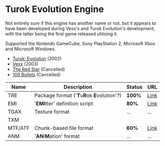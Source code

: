 # Turok Evolution Engine

Not entirely sure if this engine has another name or not,
but it appears to have been developed during Vexx's and Turok Evolution's development,
with the latter being the first game released utilising it.

Supported the Nintendo GameCube, Sony PlayStation 2, Microsoft Xbox and Microsoft Windows.

- [Turok: Evolution](https://en.wikipedia.org/wiki/Turok:_Evolution) (2002)
- [Vexx](https://en.wikipedia.org/wiki/Vexx) (2003)
- [The Red Star](https://hiddenpalace.org/Category:The_Red_Star_prototypes) (Cancelled)
- [100 Bullets](https://hiddenpalace.org/Category:100_Bullets_prototypes) (Cancelled)

| Name    | Description                                     | Status   | URL                  |
|---------|-------------------------------------------------|----------|----------------------|
| TRE     | Package format ('**T**u**R**ok **E**volution'?) | **100%** | [Link](turok_tre.bt) |
| EMI     | '**EMI**tter' definition script                 | **80%**  | [Link](turok_emi.md) |
| TGAX    | Texture format                                  | ...      | ...                  |
| TXM     | 
| MTF/ATF | Chunk-based file format                         | **60%**  | [Link](turok_mtf.bt) |
| ANM     | '**AN**i**M**ation' format                      | ...      | ...                  |
